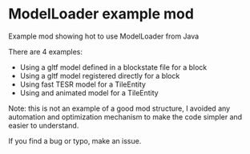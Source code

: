 # ModelLoader example mod
Example mod showing hot to use ModelLoader from Java

There are 4 examples:
- Using a gltf model defined in a blockstate file for a block
- Using a gltf model registered directly for a block
- Using fast TESR model for a TileEntity
- Using and animated model for a TileEntity

Note: this is not an example of a good mod structure, I avoided any automation and optimization mechanism
to make the code simpler and easier to understand.

If you find a bug or typo, make an issue.